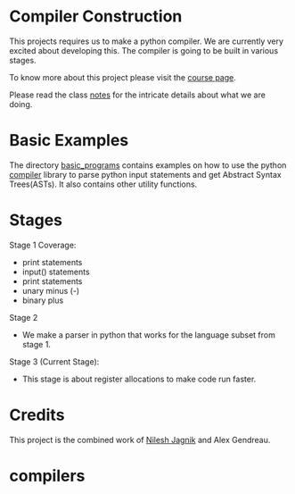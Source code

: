 Compiler Construction
=====================

This projects requires us to make a python compiler. We are currently very excited about developing this. The compiler is going to be built in various stages.

To know more about this project please visit the [course page](http://www.cs.colorado.edu/~bec/courses/csci4555-s15/index.html).

Please read the class [notes](notes.pdf) for the intricate details about what we are doing.

Basic Examples
==============
The directory [basic_programs](basic_programs) contains examples on how to use the python [compiler](https://docs.python.org/2/library/compiler.html) library to parse python input statements and get Abstract Syntax Trees(ASTs). It also contains other utility functions.

Stages
======
Stage 1 Coverage:
* print statements
* input() statements
* print statements
* unary minus (-)
* binary plus

Stage 2 
* We make a parser in python that works for the language subset from stage 1.

Stage 3 (Current Stage):
* This stage is about register allocations to make code run faster.

Credits
=======
This project is the combined work of [Nilesh Jagnik](https://github.com/nileshjagnik) and Alex Gendreau. 
# compilers
